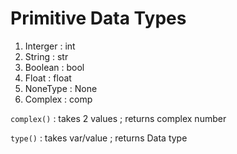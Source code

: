 # Primitive Data Types

1) Interger : int
2) String : str
3) Boolean : bool
4) Float : float
5) NoneType : None
6) Complex : comp

`complex()` : takes 2 values ; returns complex number

`type()` : takes var/value ; returns Data type 